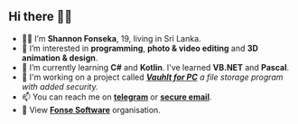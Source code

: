 ## Hi there 👋🏼

- 👦🏻 I’m **Shannon Fonseka**, 19, living in Sri Lanka.
- 👀 I’m interested in **programming**, **photo & video editing** and **3D animation & design**.
- 🌱 I’m currently learning **C#** and **Kotlin**. I've learned **VB.NET** and **Pascal**.
- 📂 I'm working on a project called **[_Vauhlt for PC_](https://github.com/Fonseka-Software/Vauhlt-for-PC)** _a file storage program with added security._
- 📫 You can reach me on **[telegram](https://t.me/shannonf0nseka)** or **[secure email](mailto:hello.shannonfonseka@proton.me)**.
- 🏢 View **[Fonse Software](https://github.com/Fonseka-Software)** organisation.
